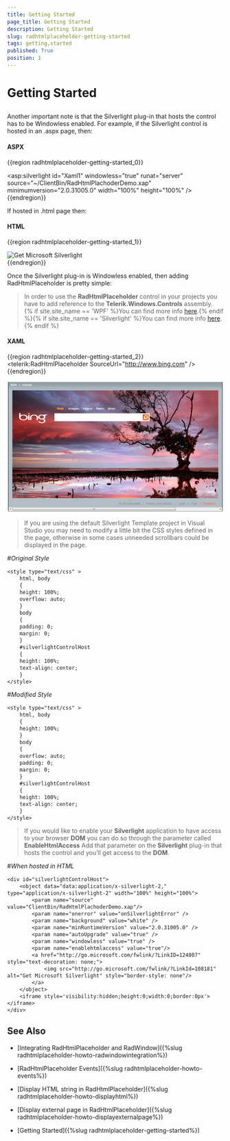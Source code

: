 ```yaml
---
title: Getting Started
page_title: Getting Started
description: Getting Started
slug: radhtmlplaceholder-getting-started
tags: getting,started
published: True
position: 1
---
```


# Getting Started



## 

Another important note is that the Silverlight plug-in that hosts the control has to be Windowless enabled. For example, if the Silverlight control is hosted in an .aspx page, then:
		

#### __ASPX__

{{region radhtmlplaceholder-getting-started_0}}
    <div style="height: 100%;">
        <asp:silverlight id="Xaml1" windowless="true" runat="server" source="~/ClientBin/RadHtmlPlachoderDemo.xap"
            minimumversion="2.0.31005.0" width="100%" height="100%" />
    </div>
{{endregion}}



If hosted in .html page then:

#### __HTML__

{{region radhtmlplaceholder-getting-started_1}}
    <div id="silverlightControlHost">
        <object data="data:application/x-silverlight-2," type="application/x-silverlight-2"
            width="100%" height="100%">
            <param name="source" value="ClientBin/RadHtmlPlachoderDemo.xap" />
            <param name="onerror" value="onSilverlightError" />
            <param name="background" value="white" />
            <param name="minRuntimeVersion" value="2.0.31005.0" />
            <param name="autoUpgrade" value="true" />
            <param name="windowless" value="true" />
            <a href="http://go.microsoft.com/fwlink/?LinkID=124807" style="text-decoration: none;">
                <img src="http://go.microsoft.com/fwlink/?LinkId=108181" alt="Get Microsoft Silverlight"
                    style="border-style: none" />
            </a>
        </object>
        <iframe style='visibility: hidden; height: 0; width: 0; border: 0px'></iframe>
    </div>
{{endregion}}



 Once the Silverlight plug-in is Windowless enabled, then adding RadHtmlPlaceholder is pretty simple:

>In order to use the __RadHtmlPlaceholder__ control in your projects you have to add reference to the __Telerik.Windows.Controls__ assembly.<br/>{% if site.site_name == 'WPF' %}You can find more info [here](http://www.telerik.com/help/wpf/installation-installing-controls-dependencies-wpf.html).{% endif %}{% if site.site_name == 'Silverlight' %}You can find more info [here](http://www.telerik.com/help/silverlight/installation-installing-controls-dependencies.html).{% endif %}

#### __XAML__

{{region radhtmlplaceholder-getting-started_2}}
	<UserControl x:Class="RadHtmlPlaceholderDemo.Page" 
	             xmlns="http://schemas.microsoft.com/winfx/2006/xaml/presentation"
	             xmlns:x="http://schemas.microsoft.com/winfx/2006/xaml"
	             xmlns:telerik="http://schemas.telerik.com/2008/xaml/presentation"
	             Width="700"
	             Height="480">
	    <Grid x:Name="LayoutRoot" Background="White">
	        <Border BorderBrush="Black" BorderThickness="1">
	            <telerik:RadHtmlPlaceholder SourceUrl="http://www.bing.com" />
	        </Border>
	    </Grid>
	</UserControl>
{{endregion}}



![htmlplaceholder-getting-started](images/htmlplaceholder-getting-started.png)





>If you are using the default Silverlight Template project in Visual Studio you may need to modify a little bit the CSS styles defined in the page, otherwise in some cases unneeded scrollbars could be displayed in the page.

#_Original Style_

    <style type="text/css" >
        html, body
        {
        height: 100%;
        overflow: auto;
        }
        body
        {
        padding: 0;
        margin: 0;
        }
        #silverlightControlHost
        {
        height: 100%;
        text-align: center;
        }
    </style>

#_Modified Style_

    <style type="text/css" >
        html, body
        {
        height: 100%;
        }
        body
        {
        overflow: auto;
        padding: 0;
        margin: 0;
        }
        #silverlightControlHost
        {
        height: 100%;
        text-align: center;
        }
    </style>



>If you would like to enable your __Silverlight__ application to have access to your browser __DOM__ you can do so through the parameter called __EnableHtmlAccess__ Add that parameter on the __Silverlight__ plug-in that hosts the control and you’ll get access to the __DOM__.

#_When hosted in HTML_

    <div id="silverlightControlHost">
        <object data="data:application/x-silverlight-2," type="application/x-silverlight-2" width="100%" height="100%">
            <param name="source" value="ClientBin/RadHtmlPlachoderDemo.xap"/>
            <param name="onerror" value="onSilverlightError" />
            <param name="background" value="white" />
            <param name="minRuntimeVersion" value="2.0.31005.0" />
            <param name="autoUpgrade" value="true" />
            <param name="windowless" value="true" />
            <param name="enablehtmlaccess" value="true"/>
            <a href="http://go.microsoft.com/fwlink/?LinkID=124807" style="text-decoration: none;">
                <img src="http://go.microsoft.com/fwlink/?LinkId=108181" alt="Get Microsoft Silverlight" style="border-style: none"/>
            </a>
        </object>
        <iframe style='visibility:hidden;height:0;width:0;border:0px'></iframe>
    </div>





## See Also

 * [Integrating RadHtmlPlaceholder and RadWindow]({%slug radhtmlplaceholder-howto-radwindowintegration%})

 * [RadHtmlPlaceholder Events]({%slug radhtmlplaceholder-howto-events%})

 * [Display HTML string in RadHtmlPlaceholder]({%slug radhtmlplaceholder-howto-displayhtml%})

 * [Display external page in RadHtmlPlaceholder]({%slug radhtmlplaceholder-howto-displayexternalpage%})

 * [Getting Started]({%slug radhtmlplaceholder-getting-started%})

